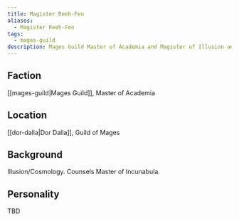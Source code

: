 ```yaml
---
title: Magister Reeh-Fen
aliases:
  - Magister Reeh-Fen
tags:
  - mages-guild
description: Mages Guild Master of Academia and Magister of Illusion and Cosmology.
---
```

## Faction
[[mages-guild|Mages Guild]], Master of Academia
## Location
[[dor-dalla|Dor Dalla]], Guild of Mages
## Background
Illusion/Cosmology. Counsels Master of Incunabula.
## Personality
TBD